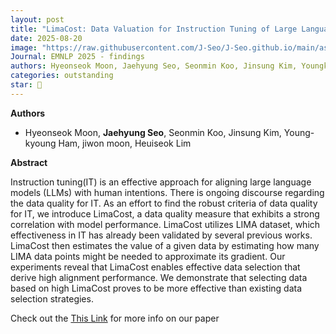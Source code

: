 ```yaml
---
layout: post
title: "LimaCost: Data Valuation for Instruction Tuning of Large Language Models"
date: 2025-08-20
image: "https://raw.githubusercontent.com/J-Seo/J-Seo.github.io/main/assets/img/emnlp2025.png"
Journal: EMNLP 2025 - findings
authors: Hyeonseok Moon, Jaehyung Seo, Seonmin Koo, Jinsung Kim, Youngkyoung Ham, Jiwon Moon, Heuiseok Lim†
categories: outstanding
star: 🌟
---
```

**Authors**
- Hyeonseok Moon, **Jaehyung Seo**, Seonmin Koo, Jinsung Kim, Young-kyoung Ham, jiwon moon, Heuiseok Lim

**Abstract**

Instruction tuning(IT) is an effective approach for aligning large language models (LLMs) with human intentions. There is ongoing discourse regarding the data quality for IT. As an effort to find the robust criteria of data quality for IT, we introduce LimaCost, a data quality measure that exhibits a strong correlation with model performance. LimaCost utilizes LIMA dataset, which effectiveness in IT has already been validated by several previous works. LimaCost then estimates the value of a given data by estimating how many LIMA data points might be needed to approximate its gradient. Our experiments reveal that LimaCost enables effective data selection that derive high alignment performance. We demonstrate that selecting data based on high LimaCost proves to be more effective than existing data selection strategies.

Check out the [This Link][DOI] for more info on our paper

[DOI]: TBD

